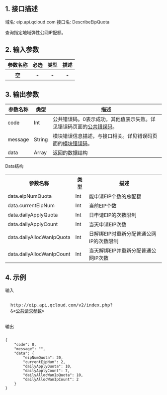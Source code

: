 ## 1. 接口描述
 
域名: eip.api.qcloud.com
接口名: DescribeEipQuota

查询指定地域弹性公网IP配额。

 

## 2. 输入参数
 

<table class="t"><tbody><tr>
<th>参数名称</th>
<th>必选</th>
<th>类型</th>
<th>描述</th>
<tr>
<th>空</th>
<th>-</th>
<th>-</th>
<th>-</th>
</tbody></table>

 

## 3. 输出参数
| 参数名称 | 类型 | 描述 |
|---------|---------|---------|
| code | Int | 公共错误码。0表示成功，其他值表示失败。详见错误码页面的[公共错误码](/document/api/377/4173)。|
| message | String | 模块错误信息描述，与接口相关。详见错误码页面的[模块错误码](/doc/api/372/%E9%94%99%E8%AF%AF%E7%A0%81#2.E3.80.81.E6.A8.A1.E5.9D.97.E9.94.99.E8.AF.AF.E7.A0.81)。|
| data |   Array | 返回的数据结构|

Data结构

<table class="t"><tbody><tr>
<th><b>参数名称</b></th>
<th><b>类型</b></th>
<th><b>描述</b></th>
<tr>
<td> data.eipNumQuota <td> Int <td> 能申请EIP个数的总配额
<tr>
<td> data.currentEipNum <td> Int <td> 当前EIP个数
<tr>
<td> data.dailyApplyQuota <td> Int <td> 日申请EIP的次数限制
<tr>
<td> data.dailyApplyCount <td> Int <td> 当天申请EIP次数
<tr>
<td> data.dailyAllocWanIpQuota <td> Int <td> 日解绑EIP时重新分配普通公网IP的次数限制
<tr>
<td> data.dailyAllocWanIpCount <td> Int <td> 当天解绑EIP并重新分配普通公网IP次数
</tbody></table>

 

## 4. 示例
 
输入
<pre>

  http://eip.api.qcloud.com/v2/index.php?
  &<<a href="/doc/api/229/6976">公共请求参数</a>>

</pre>

输出
```

{
    "code": 0,
    "message": "",
    "data": {
        "eipNumQuota": 20,
        "currentEipNum": 2,
        "dailyApplyQuota": 10,
        "dailyApplyCount": 7,
        "dailyAllocWanIpQuota": 10,
        "dailyAllocWanIpCount": 2    
    }
}

```


